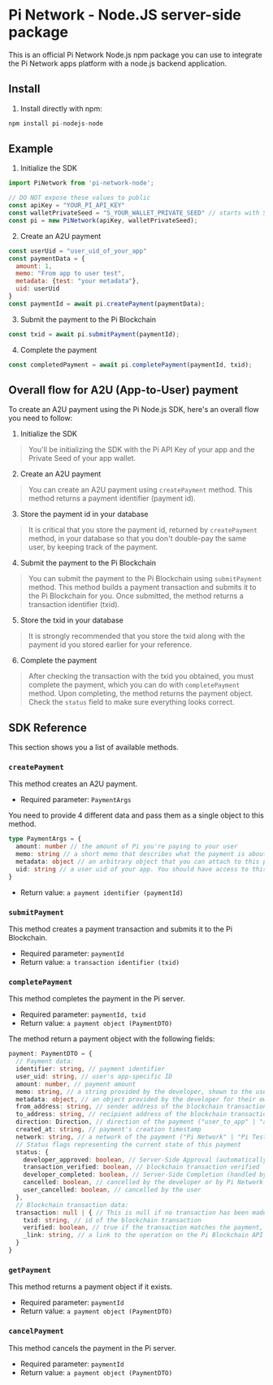 # Pi Network - Node.JS server-side package

This is an official Pi Network Node.js npm package you can use to integrate the Pi Network apps platform with a node.js backend application.

## Install

1. Install directly with npm:
```javascript
npm install pi-nodejs-node
```


## Example

1. Initialize the SDK
```javascript
import PiNetwork from 'pi-network-node';

// DO NOT expose these values to public
const apiKey = "YOUR_PI_API_KEY"
const walletPrivateSeed = "S_YOUR_WALLET_PRIVATE_SEED" // starts with S
const pi = new PiNetwork(apiKey, walletPrivateSeed);
```

2. Create an A2U payment
```javascript
const userUid = "user_uid_of_your_app"
const paymentData = {
  amount: 1,
  memo: "From app to user test",
  metadata: {test: "your metadata"},
  uid: userUid
}
const paymentId = await pi.createPayment(paymentData);
```

3. Submit the payment to the Pi Blockchain
```javascript
const txid = await pi.submitPayment(paymentId);
```

4. Complete the payment
```javascript
const completedPayment = await pi.completePayment(paymentId, txid);
```

## Overall flow for A2U (App-to-User) payment

To create an A2U payment using the Pi Node.js SDK, here's an overall flow you need to follow:

1. Initialize the SDK
> You'll be initializing the SDK with the Pi API Key of your app and the Private Seed of your app wallet.

2. Create an A2U payment
> You can create an A2U payment using `createPayment` method. This method returns a payment identifier (payment id).

3. Store the payment id in your database
> It is critical that you store the payment id, returned by `createPayment` method, in your database so that you don't double-pay the same user, by keeping track of the payment.

4. Submit the payment to the Pi Blockchain
> You can submit the payment to the Pi Blockchain using `submitPayment` method. This method builds a payment transaction and submits it to the Pi Blockchain for you. Once submitted, the method returns a transaction identifier (txid).

5. Store the txid in your database
> It is strongly recommended that you store the txid along with the payment id you stored earlier for your reference.

6. Complete the payment
> After checking the transaction with the txid you obtained, you must complete the payment, which you can do with `completePayment` method. Upon completing, the method returns the payment object. Check the `status` field to make sure everything looks correct.

## SDK Reference

This section shows you a list of available methods.
### `createPayment`

This method creates an A2U payment.

- Required parameter: `PaymentArgs`

You need to provide 4 different data and pass them as a single object to this method.
```typescript
type PaymentArgs = {
  amount: number // the amount of Pi you're paying to your user
  memo: string // a short memo that describes what the payment is about
  metadata: object // an arbitrary object that you can attach to this payment. This is for your own use. You should use this object as a way to link this payment with your internal business logic.
  uid: string // a user uid of your app. You should have access to this value if a user has authenticated on your app.
}
```

- Return value: `a payment identifier (paymentId)`

### `submitPayment`

This method creates a payment transaction and submits it to the Pi Blockchain.

- Required parameter: `paymentId`
- Return value: `a transaction identifier (txid)`

### `completePayment`

This method completes the payment in the Pi server.

- Required parameter: `paymentId, txid`
- Return value: `a payment object (PaymentDTO)`

The method return a payment object with the following fields:

```typescript
payment: PaymentDTO = {
  // Payment data:
  identifier: string, // payment identifier
  user_uid: string, // user's app-specific ID
  amount: number, // payment amount
  memo: string, // a string provided by the developer, shown to the user
  metadata: object, // an object provided by the developer for their own usage
  from_address: string, // sender address of the blockchain transaction
  to_address: string, // recipient address of the blockchain transaction
  direction: Direction, // direction of the payment ("user_to_app" | "app_to_user")
  created_at: string, // payment's creation timestamp
  network: string, // a network of the payment ("Pi Network" | "Pi Testnet")
  // Status flags representing the current state of this payment
  status: {
    developer_approved: boolean, // Server-Side Approval (automatically approved for A2U payment)
    transaction_verified: boolean, // blockchain transaction verified
    developer_completed: boolean, // Server-Side Completion (handled by the create_payment! method)
    cancelled: boolean, // cancelled by the developer or by Pi Network
    user_cancelled: boolean, // cancelled by the user
  },
  // Blockchain transaction data:
  transaction: null | { // This is null if no transaction has been made yet
    txid: string, // id of the blockchain transaction
    verified: boolean, // true if the transaction matches the payment, false otherwise
    _link: string, // a link to the operation on the Pi Blockchain API
  }
}
```

### `getPayment`

This method returns a payment object if it exists.

- Required parameter: `paymentId`
- Return value: `a payment object (PaymentDTO)`

### `cancelPayment`

This method cancels the payment in the Pi server.

- Required parameter: `paymentId`
- Return value: `a payment object (PaymentDTO)`